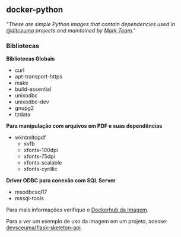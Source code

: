 ## docker-python

*"These are simple Python images that contain dependencies used in [@ditceuma](https://github.com/ditceuma) projects and maintained by [Mark Team](https://github.com/ditceuma-mark-team)."*

### Bibliotecas

**Bibliotecas Globais**

- curl
- apt-transport-https
- make
- build-essential
- unixodbc
- unixodbc-dev
- gnupg2
- tzdata

**Para manipulação com arquivos em PDF e suas dependências**

- wkhtmltopdf
    - xvfb
    - xfonts-100dpi
    - xfonts-75dpi
    - xfonts-scalable
    - xfonts-cyrillic

**Driver ODBC para conexão com SQL Server**

- msodbcsql17
- mssql-tools

Para mais informações verifique o [Dockerhub da Imagem](https://hub.docker.com/r/ceumanti/docker-python-odbc/).

Para a ver um exemplo de uso da imagem em um projeto, acesse: [devsceuma/flask-skeleton-api](https://github.com/devsceuma/flask-skeleton-api).
